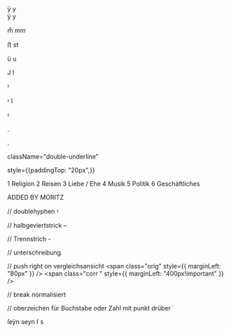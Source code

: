 <div>
<span className="orig">ÿ</span>
<span className="corr">y</span>

<div>
<span className="orig">ÿ</span>
<span className="corr">y</span>

<span className="orig">m̅</span>
<span className="corr">mm</span>

<span className="orig">ﬅ</span>
<span className="corr">st</span>

<span className="orig">ü</span>
<span className="corr">u</span>

<span className="orig">J</span>
<span className="corr">I</span>

<span className="orig doublehyphen">⹀</span>

<span className="orig doublehyphen">⹀</span>
<span className="corr">I</span>

<span className="orig doublehyphen">⹀</span>

<span className="orig">.</span>

<span className="orig">.</span>

className="double-underline"

style={{paddingTop: "20px",}}

1 Religion
2 Reisen
3 Liebe / Ehe
4 Musik
5 Politik
6 Geschäftliches

</div>





ADDED BY MORITZ

// doublehyphen
<span className="orig doublehyphen">⹀</span>


// halbgeviertstrick
<span className="orig">–</span>


// Trennstrich
<span className="orig">-</span>


// unterschreibung
<small className="orig"> </small>


// push right on vergleichsansicht
<span class="orig" style={{ marginLeft: "80px" }} />
<span class="corr " style={{ marginLeft: "400px!important" }} />


// break normalisiert
<br className="bn" />


// oberzeichen für Buchstabe oder Zahl mit punkt drüber
<span className="oberzeichen">˙</span>





<span className="orig">ſeÿn</span>
<span className="corr">seyn</span>
<span className="orig">ſ</span>
<span className="corr">s</span>